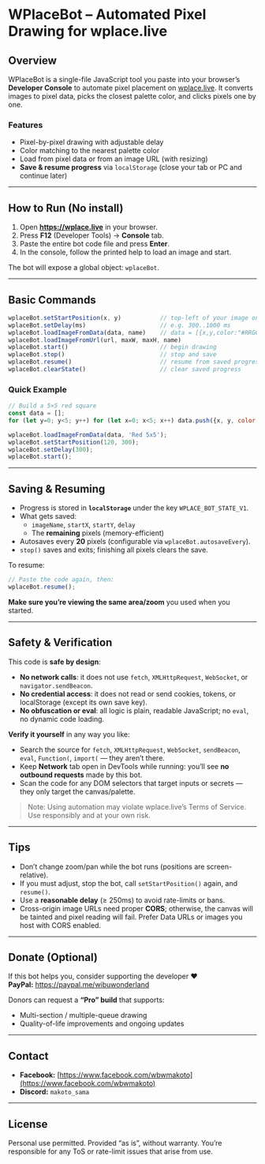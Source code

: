 # WPlaceBot – Automated Pixel Drawing for wplace.live

## Overview
WPlaceBot is a single-file JavaScript tool you paste into your browser’s **Developer Console** to automate pixel placement on [wplace.live](https://wplace.live). It converts images to pixel data, picks the closest palette color, and clicks pixels one by one.

### Features
- Pixel-by-pixel drawing with adjustable delay  
- Color matching to the nearest palette color  
- Load from pixel data or from an image URL (with resizing)  
- **Save & resume progress** via `localStorage` (close your tab or PC and continue later)  

---

## How to Run (No install)
1. Open **https://wplace.live** in your browser.  
2. Press **F12** (Developer Tools) → **Console** tab.  
3. Paste the entire bot code file and press **Enter**.  
4. In the console, follow the printed help to load an image and start.  

The bot will expose a global object: `wplaceBot`.

---

## Basic Commands
```js
wplaceBot.setStartPosition(x, y)           // top-left of your image on the current view
wplaceBot.setDelay(ms)                     // e.g. 300..1000 ms
wplaceBot.loadImageFromData(data, name)    // data = [{x,y,color:"#RRGGBB"}, ...]
wplaceBot.loadImageFromUrl(url, maxW, maxH, name)
wplaceBot.start()                          // begin drawing
wplaceBot.stop()                           // stop and save
wplaceBot.resume()                         // resume from saved progress
wplaceBot.clearState()                     // clear saved progress
```

### Quick Example
```js
// Build a 5×5 red square
const data = [];
for (let y=0; y<5; y++) for (let x=0; x<5; x++) data.push({x, y, color:'#FF0000'});

wplaceBot.loadImageFromData(data, 'Red 5x5');
wplaceBot.setStartPosition(120, 300);
wplaceBot.setDelay(300);
wplaceBot.start();
```

---

## Saving & Resuming
- Progress is stored in **`localStorage`** under the key `WPLACE_BOT_STATE_V1`.  
- What gets saved:  
  - `imageName`, `startX`, `startY`, `delay`  
  - The **remaining** pixels (memory-efficient)  
- Autosaves every **20** pixels (configurable via `wplaceBot.autosaveEvery`).  
- `stop()` saves and exits; finishing all pixels clears the save.  

To resume:
```js
// Paste the code again, then:
wplaceBot.resume();
```
**Make sure you’re viewing the same area/zoom** you used when you started.

---

## Safety & Verification
This code is **safe by design**:
- **No network calls**: it does not use `fetch`, `XMLHttpRequest`, `WebSocket`, or `navigator.sendBeacon`.  
- **No credential access**: it does not read or send cookies, tokens, or localStorage (except its own save key).  
- **No obfuscation or eval**: all logic is plain, readable JavaScript; no `eval`, no dynamic code loading.  

**Verify it yourself** in any way you like:
- Search the source for `fetch`, `XMLHttpRequest`, `WebSocket`, `sendBeacon`, `eval`, `Function(`, `import(` — they aren’t there.  
- Keep **Network** tab open in DevTools while running: you’ll see **no outbound requests** made by this bot.  
- Scan the code for any DOM selectors that target inputs or secrets — they only target the canvas/palette.

> Note: Using automation may violate wplace.live’s Terms of Service. Use responsibly and at your own risk.

---

## Tips
- Don’t change zoom/pan while the bot runs (positions are screen-relative).  
- If you must adjust, stop the bot, call `setStartPosition()` again, and `resume()`.  
- Use a **reasonable delay** (≥ 250ms) to avoid rate-limits or bans.  
- Cross-origin image URLs need proper **CORS**; otherwise, the canvas will be tainted and pixel reading will fail. Prefer Data URLs or images you host with CORS enabled.

---

## Donate (Optional)
If this bot helps you, consider supporting the developer ❤️  
**PayPal:** https://paypal.me/wibuwonderland  

Donors can request a **“Pro” build** that supports:
- Multi-section / multiple-queue drawing  
- Quality-of-life improvements and ongoing updates  

---

## Contact
- **Facebook:** [https://www.facebook.com/wbwmakoto](https://www.facebook.com/wbwmakoto)  
- **Discord:** `makoto_sama`  

---

## License
Personal use permitted. Provided “as is”, without warranty. You’re responsible for any ToS or rate-limit issues that arise from use.
